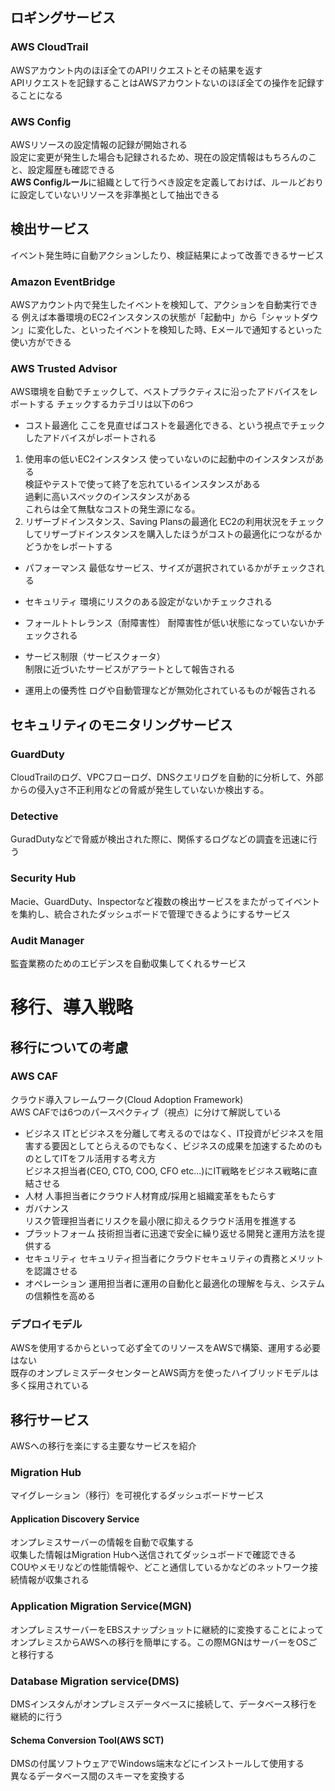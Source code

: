 ## ロギングサービス
### AWS CloudTrail
AWSアカウント内のほぼ全てのAPIリクエストとその結果を返す    
APIリクエストを記録することはAWSアカウントないのほぼ全ての操作を記録することになる  

### AWS Config
AWSリソースの設定情報の記録が開始される     
設定に変更が発生した場合も記録されるため、現在の設定情報はもちろんのこと、設定履歴も確認できる  
**AWS Configルール**に組織として行うべき設定を定義しておけば、ルールどおりに設定していないリソースを非準拠として抽出できる  

## 検出サービス
イベント発生時に自動アクションしたり、検証結果によって改善できるサービス
### Amazon EventBridge
AWSアカウント内で発生したイベントを検知して、アクションを自動実行できる 
例えば本番環境のEC2インスタンスの状態が「起動中」から「シャットダウン」に変化した、といったイベントを検知した時、Eメールで通知するといった使い方ができる    

### AWS Trusted Advisor
AWS環境を自動でチェックして、ベストプラクティスに沿ったアドバイスをレポートする 
チェックするカテゴリは以下の6つ
* コスト最適化
ここを見直せばコストを最適化できる、という視点でチェックしたアドバイスがレポートされる  
1. 使用率の低いEC2インスタンス
使っていないのに起動中のインスタンスがある  
検証やテストで使って終了を忘れているインスタンスがある      
過剰に高いスペックのインスタンスがある  
これらは全て無駄なコストの発生源になる。
2. リザーブドインスタンス、Saving Plansの最適化
EC2の利用状況をチェックしてリザーブドインスタンスを購入したほうがコストの最適化につながるかどうかをレポートする 

* パフォーマンス
最低なサービス、サイズが選択されているかがチェックされる

* セキュリティ
環境にリスクのある設定がないかチェックされる

* フォールトトレランス（耐障害性）
耐障害性が低い状態になっていないかチェックされる

* サービス制限（サービスクォータ）  
制限に近づいたサービスがアラートとして報告される

* 運用上の優秀性
ログや自動管理などが無効化されているものが報告される

## セキュリティのモニタリングサービス
### GuardDuty
CloudTrailのログ、VPCフローログ、DNSクエリログを自動的に分析して、外部からの侵入yさ不正利用などの脅威が発生していないか検出する。

### Detective
GuradDutyなどで脅威が検出された際に、関係するログなどの調査を迅速に行う

### Security Hub
Macie、GuardDuty、Inspectorなど複数の検出サービスをまたがってイベントを集約し、統合されたダッシュボードで管理できるようにするサービス 

### Audit Manager
監査業務のためのエビデンスを自動収集してくれるサービス

# 移行、導入戦略
## 移行についての考慮
### AWS CAF
クラウド導入フレームワーク(Cloud Adoption Framework)    
AWS CAFでは6つのパースペクティブ（視点）に分けて解説している    
* ビジネス
ITとビジネスを分離して考えるのではなく、IT投資がビジネスを阻害する要因としてとらえるのでもなく、ビジネスの成果を加速するためのものとしてITをフル活用する考え方  
ビジネス担当者(CEO, CTO, COO, CFO etc...)にIT戦略をビジネス戦略に直結させる 
* 人材
人事担当者にクラウド人材育成/採用と組織変革をもたらす
* ガバナンス  
リスク管理担当者にリスクを最小限に抑えるクラウド活用を推進する  
* プラットフォーム
技術担当者に迅速で安全に繰り返せる開発と運用方法を提供する
* セキュリティ
セキュリティ担当者にクラウドセキュリティの責務とメリットを認識させる    
* オペレーション
運用担当者に運用の自動化と最適化の理解を与え、システムの信頼性を高める  

### デプロイモデル
AWSを使用するからといって必ず全てのリソースをAWSで構築、運用する必要はない  
既存のオンプレミスデータセンターとAWS両方を使ったハイブリッドモデルは多く採用されている 

## 移行サービス
AWSへの移行を楽にする主要なサービスを紹介
### Migration Hub
マイグレーション（移行）を可視化するダッシュボードサービス  
#### Application Discovery Service
オンプレミスサーバーの情報を自動で収集する  
収集した情報はMigration Hubへ送信されてダッシュボードで確認できる   
COUやメモリなどの性能情報や、どこと通信しているかなどのネットワーク接続情報が収集される 
### Application Migration Service(MGN)
オンプレミスサーバーをEBSスナップショットに継続的に変換することによってオンプレミスからAWSへの移行を簡単にする。この際MGNはサーバーをOSごと移行する 
### Database Migration service(DMS) 
DMSインスタんがオンプレミスデータベースに接続して、データベース移行を継続的に行う  
#### Schema Conversion Tool(AWS SCT)
DMSの付属ソフトウェアでWindows端末などにインストールして使用する  
異なるデータベース間のスキーマを変換する  
